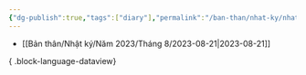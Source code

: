 ```yaml
---
{"dg-publish":true,"tags":["diary"],"permalink":"/ban-than/nhat-ky/nhat-ky/","dgPassFrontmatter":true}
---
```



- [[Bản thân/Nhật ký/Năm 2023/Tháng 8/2023-08-21\|2023-08-21]]

{ .block-language-dataview}